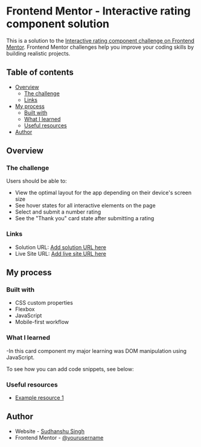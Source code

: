 # Frontend Mentor - Interactive rating component solution

This is a solution to the [Interactive rating component challenge on Frontend Mentor](https://www.frontendmentor.io/challenges/interactive-rating-component-koxpeBUmI). Frontend Mentor challenges help you improve your coding skills by building realistic projects. 

## Table of contents

- [Overview](#overview)
  - [The challenge](#the-challenge)
  - [Links](#links)
- [My process](#my-process)
  - [Built with](#built-with)
  - [What I learned](#what-i-learned)
  - [Useful resources](#useful-resources)
- [Author](#author)


## Overview

### The challenge

Users should be able to:

- View the optimal layout for the app depending on their device's screen size
- See hover states for all interactive elements on the page
- Select and submit a number rating
- See the "Thank you" card state after submitting a rating



### Links

- Solution URL: [Add solution URL here](https://github.com/sudhanshusingh-g/rating-card)
- Live Site URL: [Add live site URL here](https://rating-card-component.netlify.app/)

## My process

### Built with

- CSS custom properties
- Flexbox
- JavaScript
- Mobile-first workflow




### What I learned

-In this card component my major learning was DOM manipulation using JavaScript.

To see how you can add code snippets, see below:






### Useful resources

- [Example resource 1](https://developer.mozilla.org/en-US/docs/Learn/JavaScript/Client-side_web_APIs/Manipulating_documents) 



## Author

- Website - [Sudhanshu Singh](https://www.linkedin.com/in/sudhanshusingh32/)
- Frontend Mentor - [@yourusername](https://www.frontendmentor.io/profile/yourusername)
